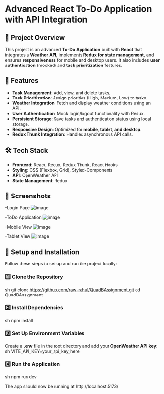 # Advanced React To-Do Application with API Integration

## 📌 Project Overview
This project is an advanced **To-Do Application** built with **React** that integrates a **Weather API**, implements **Redux for state management**, and ensures **responsiveness** for mobile and desktop users. It also includes **user authentication** (mocked) and **task prioritization** features.

## 🚀 Features
- **Task Management**: Add, view, and delete tasks.
- **Task Prioritization**: Assign priorities (High, Medium, Low) to tasks.
- **Weather Integration**: Fetch and display weather conditions using an API.
- **User Authentication**: Mock login/logout functionality with Redux.
- **Persistent Storage**: Save tasks and authentication status using local storage.
- **Responsive Design**: Optimized for **mobile, tablet, and desktop**.
- **Redux Thunk Integration**: Handles asynchronous API calls.

## 🛠️ Tech Stack
- **Frontend**: React, Redux, Redux Thunk, React Hooks
- **Styling**: CSS (Flexbox, Grid), Styled-Components
- **API**: OpenWeather API
- **State Management**: Redux


## 📸 Screenshots
-Login Page
![image](https://github.com/user-attachments/assets/5bf011d4-7060-4d2f-bfa7-06e7aedbdabc)

-ToDo Application
![image](https://github.com/user-attachments/assets/0a4a5b7f-d5ac-4b62-b902-0e2ada053f7d)

-Mobile View
![image](https://github.com/user-attachments/assets/811ec1d0-15e7-4579-90bc-119d1067f163)

-Tablet View
![image](https://github.com/user-attachments/assets/5cdf8861-b5d6-4993-a0a9-e130fec46807)





## 🔧 Setup and Installation
Follow these steps to set up and run the project locally:

### 1️⃣ Clone the Repository
sh
 git clone https://github.com/raw-rahul/QuadBAssignment.git
 cd QuadBAssignment


### 2️⃣ Install Dependencies
sh
 npm install


### 3️⃣ Set Up Environment Variables
Create a **.env** file in the root directory and add your **OpenWeather API key**:
sh
VITE_API_KEY=your_api_key_here


### 4️⃣ Run the Application
sh
 npm run dev

The app should now be running at http://localhost:5173/
